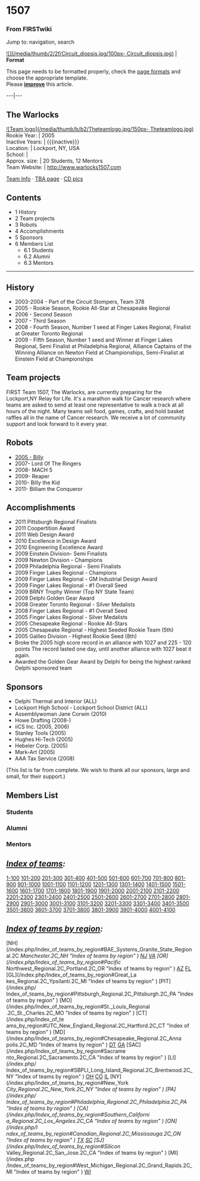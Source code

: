 

# 1507

### From FIRSTwiki

Jump to: navigation, search

[![](/media/thumb/2/2f/Circuit_diopsis.jpg/100px-
Circuit_diopsis.jpg)](/index.php/Image:Circuit_diopsis.jpg "" ) |  **Format**  

This page needs to be formatted properly, check the [page
formats](/index.php/FIRSTwiki:Page_formats "FIRSTwiki:Page formats" ) and
choose the appropriate template.  
Please **[improve](http://www.firstwiki.net/index.php?title=1507&action=edit
"http://www.firstwiki.net/index.php?title=1507&action=edit" )** this article.  
  
---|---  
  
  

The Warlocks  
---  
[![Team logo](/media/thumb/b/b2/Theteamlogo.jpg/150px-
Theteamlogo.jpg)](/index.php/Image:Theteamlogo.jpg "Team logo" )  
Rookie Year: | 2005  
Inactive Years: | {{{inactive}}}  
Location: | Lockport, NY, USA  
School: |  
Approx. size: | 20 Students, 12 Mentors  
Team Website: | <http://www.warlocks1507.com>  
  
[Team Info](http://frclinks.appspot.com/t/1507
"http://frclinks.appspot.com/t/1507" ) · [TBA
page](http://www.thebluealliance.com/team/1507
"http://www.thebluealliance.com/team/1507" ) · [CD
pics](http://www.chiefdelphi.com/media/photos/tags/frc1507
"http://www.chiefdelphi.com/media/photos/tags/frc1507" )  
  
  

## Contents

  * 1 History
  * 2 Team projects
  * 3 Robots
  * 4 Accomplishments
  * 5 Sponsors
  * 6 Members List
    * 6.1 Students
    * 6.2 Alumni
    * 6.3 Mentors  
---  
  

## History

  * 2003-2004 - Part of the Circuit Stompers, Team 378 
  * 2005 - Rookie Season, Rookie All-Star at Chesapeake Regional 
  * 2006 - Second Season 
  * 2007 - Third Season 
  * 2008 - Fourth Season, Number 1 seed at Finger Lakes Regional, Finalist at Greater Toronto Regional 
  * 2009 - Fifth Season, Number 1 seed and Winner at Finger Lakes Regional, Semi Finalist at Philadelphia Regional, Alliance Captains of the Winning Alliance on Newton Field at Championships, Semi-Finalist at Einstein Field at Championships 


## Team projects

FIRST Team 1507, The Warlocks, are currently preparing for the Lockport,NY
Relay for Life. It's a marathon walk for Cancer research where teams are asked
to send at least one representative to walk a track at all hours of the night.
Many teams sell food, games, crafts, and hold basket raffles all in the name
of Cancer research. We receive a lot of community support and look forward to
it every year.


## Robots

  * [2005 - Billy](/index.php/1507_in_2005#Robot "1507 in 2005" )
  * 2007- Lord Of The Ringers 
  * 2008- MACH 5 
  * 2009- Reaper 
  * 2010- Billy the Kid 
  * 2011- Billiam the Conqueror 


## Accomplishments

  * 2011 Pittsburgh Regional Finalists 
  * 2011 Coopertition Award 
  * 2011 Web Design Award 
  * 2010 Excellence in Design Award 
  * 2010 Engineering Excellence Award 
  * 2009 Einstein Division- Semi Finalists 
  * 2009 Newton Division - Champions 
  * 2009 Philadelphia Regional - Semi Finalists 
  * 2009 Finger Lakes Regional - Champions 
  * 2009 Finger Lakes Regional - GM Industrial Design Award 
  * 2009 Finger Lakes Regional - #1 Overall Seed 
  * 2009 BRNY Trophy Winner (Top NY State Team) 
  * 2009 Delphi Golden Gear Award 
  * 2008 Greater Toronto Regional - Silver Medalists 
  * 2008 Finger Lakes Regional - #1 Overall Seed 
  * 2005 Finger Lakes Regional - Silver Medalists 
  * 2005 Chesapeake Regional - Rookie All-Stars 
  * 2005 Chesapeake Regional - Highest Seeded Rookie Team (5th) 
  * 2005 Galileo Division - Highest Rookie Seed (8th) 
  * Broke the 2005 high score record in an alliance with 1027 and 225 - 120 points The record lasted one day, until another alliance with 1027 beat it again. 
  * Awarded the Golden Gear Award by Delphi for being the highest ranked Delphi sponsored team 


## Sponsors

  * Delphi Thermal and Interior (ALL) 
  * Lockport High School - Lockport School District (ALL) 
  * Assemblywoman Jane Corwin (2010) 
  * Howe Drafting (2008-) 
  * iiCS Inc. (2005, 2006) 
  * Stanley Tools (2005) 
  * Hughes Hi-Tech (2005) 
  * Hebeler Corp. (2005) 
  * Mark-Art (2005) 
  * AAA Tax Service (2008) 

(This list is far from complete. We wish to thank all our sponsors, large and
small, for their support.)


## Members List


### Students


### Alumni


### Mentors

_[Index of teams](/index.php/Index_of_teams "Index of teams" ):_  
---  
  
[1-100](/index.php/Index_of_teams#1-100 "Index of teams" )
[101-200](/index.php/Index_of_teams#101-200 "Index of teams" )
[201-300](/index.php/Index_of_teams#201-300 "Index of teams" )
[301-400](/index.php/Index_of_teams#301-400 "Index of teams" )
[401-500](/index.php/Index_of_teams#401-500 "Index of teams" )
[501-600](/index.php/Index_of_teams#501-600 "Index of teams" )
[601-700](/index.php/Index_of_teams#601-700 "Index of teams" )
[701-800](/index.php/Index_of_teams#701-800 "Index of teams" )
[801-900](/index.php/Index_of_teams#801-900 "Index of teams" )
[901-1000](/index.php/Index_of_teams#901-1000 "Index of teams" )
[1001-1100](/index.php/Index_of_teams#1001-1100 "Index of teams" )
[1101-1200](/index.php/Index_of_teams#1101-1200 "Index of teams" )
[1201-1300](/index.php/Index_of_teams#1201-1300 "Index of teams" )
[1301-1400](/index.php/Index_of_teams#1301-1400 "Index of teams" )
[1401-1500](/index.php/Index_of_teams#1401-1500 "Index of teams" )
[1501-1600](/index.php/Index_of_teams#1501-1600 "Index of teams" )
[1601-1700](/index.php/Index_of_teams#1601-1700 "Index of teams" )
[1701-1800](/index.php/Index_of_teams#1701-1800 "Index of teams" )
[1801-1900](/index.php/Index_of_teams#1801-1900 "Index of teams" )
[1901-2000](/index.php/Index_of_teams#1901-2000 "Index of teams" )
[2001-2100](/index.php/Index_of_teams#2001-2100 "Index of teams" )
[2101-2200](/index.php/Index_of_teams#2101-2200 "Index of teams" )
[2201-2300](/index.php/Index_of_teams#2201-2300 "Index of teams" )
[2301-2400](/index.php/Index_of_teams#2301-2400 "Index of teams" )
[2401-2500](/index.php/Index_of_teams#2401-2500 "Index of teams" )
[2501-2600](/index.php/Index_of_teams#2501-2600 "Index of teams" )
[2601-2700](/index.php/Index_of_teams#2601-2700 "Index of teams" )
[2701-2800](/index.php/Index_of_teams#2701-2800 "Index of teams" )
[2801-2900](/index.php/Index_of_teams#2801-2900 "Index of teams" )
[2901-3000](/index.php/Index_of_teams#2901-3000 "Index of teams" )
[3001-3100](/index.php/Index_of_teams#3001-3100 "Index of teams" )
[3101-3200](/index.php/Index_of_teams#3101-3200 "Index of teams" )
[3201-3300](/index.php/Index_of_teams#3201-3300 "Index of teams" )
[3301-3400](/index.php/Index_of_teams#3301-3400 "Index of teams" )
[3401-3500](/index.php/Index_of_teams#3401-3500 "Index of teams" )
[3501-3600](/index.php/Index_of_teams#3501-3600 "Index of teams" )
[3601-3700](/index.php/Index_of_teams#3601-3700 "Index of teams" )
[3701-3800](/index.php/Index_of_teams#3701-3800 "Index of teams" )
[3801-3900](/index.php/Index_of_teams#3801-3900 "Index of teams" )
[3901-4000](/index.php/Index_of_teams#3901-4000 "Index of teams" )
[4001-4100](/index.php/Index_of_teams#4001-4100 "Index of teams" )  
  
_[Index of teams by region](/index.php/Index_of_teams_by_region "Index of
teams by region" ):_  
---  
  
[NH](/index.php/Index_of_teams_by_region#BAE_Systems_Granite_State_Regional.2C
_Manchester.2C_NH "Index of teams by region" )
[NJ](/index.php/Index_of_teams_by_region#New_Jersey_Regional.2C_Trenton.2C_NJ
"Index of teams by region" )
[VA](/index.php/Index_of_teams_by_region#NASA.2FVCU_Regional.2C_Richmond.2C_VA
"Index of teams by region" ) [OR](/index.php/Index_of_teams_by_region#Pacific_
Northwest_Regional.2C_Portland.2C_OR "Index of teams by region" )
[AZ](/index.php/Index_of_teams_by_region#Arizona_Regional.2C_Phoenix.2C_AZ
"Index of teams by region" )
[FL](/index.php/Index_of_teams_by_region#Florida_Regional.2C_Orlando.2C_FL
"Index of teams by region" ) [GL](/index.php/Index_of_teams_by_region#Great_La
kes_Regional.2C_Ypsilanti.2C_MI "Index of teams by region" ) [PIT](/index.php/
Index_of_teams_by_region#Pittsburgh_Regional.2C_Pittsburgh.2C_PA "Index of
teams by region" ) [MO](/index.php/Index_of_teams_by_region#St._Louis_Regional
.2C_St._Charles.2C_MO "Index of teams by region" ) [CT](/index.php/Index_of_te
ams_by_region#UTC_New_England_Regional.2C_Hartford.2C_CT "Index of teams by
region" ) [MD](/index.php/Index_of_teams_by_region#Chesapeake_Regional.2C_Anna
polis.2C_MD "Index of teams by region" )
[DT](/index.php/Index_of_teams_by_region#Detroit_Regional.2C_Detroit.2C_MI
"Index of teams by region" )
[GA](/index.php/Index_of_teams_by_region#Peachtree_Regional.2C_Duluth.2C_GA
"Index of teams by region" ) [SAC](/index.php/Index_of_teams_by_region#Sacrame
nto_Regional.2C_Sacramento.2C_CA "Index of teams by region" ) [LI](/index.php/
Index_of_teams_by_region#SBPLI_Long_Island_Regional.2C_Brentwood.2C_NY "Index
of teams by region" )
[OH](/index.php/Index_of_teams_by_region#Buckeye_Regional.2C_Cleveland.2C_OH
"Index of teams by region" )
[CO](/index.php/Index_of_teams_by_region#Colorado_Regional.2C_Denver.2C_CO
"Index of teams by region" )
[IL](/index.php/Index_of_teams_by_region#Midwest_Regional.2C_Evanston.2C_IL
"Index of teams by region" ) [NY](/index.php/Index_of_teams_by_region#New_York
_City_Regional.2C_New_York.2C_NY "Index of teams by region" ) [PA](/index.php/
Index_of_teams_by_region#Philadelphia_Regional.2C_Philadelphia.2C_PA "Index of
teams by region" ) [CA](/index.php/Index_of_teams_by_region#Southern_Californi
a_Regional.2C_Los_Angeles.2C_CA "Index of teams by region" ) [ON](/index.php/I
ndex_of_teams_by_region#Canadian_Regional.2C_Mississauga.2C_ON "Index of teams
by region" )
[TX](/index.php/Index_of_teams_by_region#Lone_Star_Regional.2C_Houston.2C_TX
"Index of teams by region" )
[SC](/index.php/Index_of_teams_by_region#Palmetto_Regional.2C_Columbia.2C_SC
"Index of teams by region" ) [SJ](/index.php/Index_of_teams_by_region#Silicon_
Valley_Regional.2C_San_Jose.2C_CA "Index of teams by region" ) [MI](/index.php
/Index_of_teams_by_region#West_Michigan_Regional.2C_Grand_Rapids.2C_MI "Index
of teams by region" )
[WI](/index.php/Index_of_teams_by_region#Wisconsin_Regional.2C_Milwaukee.2C_WI
"Index of teams by region" )  
  
